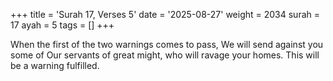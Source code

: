 +++
title = 'Surah 17, Verses 5'
date = '2025-08-27'
weight = 2034
surah = 17
ayah = 5
tags = []
+++

When the first of the two warnings comes to pass, We will send against you some of Our servants of great might, who will ravage your homes. This will be a warning fulfilled.